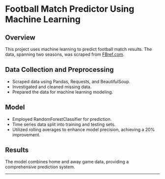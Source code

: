 # Football Match Predictor Using Machine Learning

## Overview
This project uses machine learning to predict football match results. The data, spanning two seasons, was scraped from [FBref.com](https://fbref.com/en/).

## Data Collection and Preprocessing
- Scraped data using Pandas, Requests, and BeautifulSoup.
- Investigated and cleaned missing data.
- Prepared the data for machine learning modeling.

## Model
- Employed RandomForestClassifier for prediction.
- Time series data split into training and testing sets.
- Utilized rolling averages to enhance model precision, achieving a 20% improvement.

## Results
The model combines home and away game data, providing a comprehensive prediction system.


---

